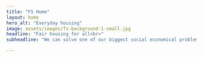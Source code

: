 ```yaml
---
title: "FS Home"
layout: home
hero_alt: "Everyday housing"
image: assets/images/fs-background-1-small.jpg
headline: "Fair housing for all<br>"
subheadline: "We can solve one of our biggest social economical problems by design if we want.." 

---
```

